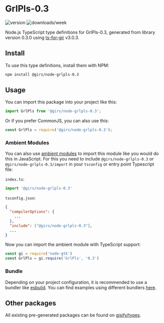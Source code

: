 
# GrlPls-0.3

![version](https://img.shields.io/npm/v/@girs/node-grlpls-0.3)
![downloads/week](https://img.shields.io/npm/dw/@girs/node-grlpls-0.3)


Node.js TypeScript type definitions for GrlPls-0.3, generated from library version 0.3.0 using [ts-for-gir](https://github.com/gjsify/ts-for-gir) v3.0.3.


## Install

To use this type definitions, install them with NPM:
```bash
npm install @girs/node-grlpls-0.3
```

## Usage

You can import this package into your project like this:
```ts
import GrlPls from '@girs/node-grlpls-0.3';
```

Or if you prefer CommonJS, you can also use this:
```ts
const GrlPls = require('@girs/node-grlpls-0.3');
```

### Ambient Modules

You can also use [ambient modules](https://github.com/gjsify/ts-for-gir/tree/main/packages/cli#ambient-modules) to import this module like you would do this in JavaScript.
For this you need to include `@girs/node-grlpls-0.3` or `@girs/node-grlpls-0.3/import` in your `tsconfig` or entry point Typescript file:

`index.ts`:
```ts
import '@girs/node-grlpls-0.3'
```

`tsconfig.json`:
```json
{
  "compilerOptions": {
    ...
  },
  "include": ["@girs/node-grlpls-0.3"],
  ...
}
```

Now you can import the ambient module with TypeScript support: 

```ts
const gi = require('node-gtk')
const GrlPls = gi.require('GrlPls', '0.3')
```


### Bundle

Depending on your project configuration, it is recommended to use a bundler like [esbuild](https://esbuild.github.io/). You can find examples using different bundlers [here](https://github.com/gjsify/ts-for-gir/tree/main/examples).

## Other packages

All existing pre-generated packages can be found on [gjsify/types](https://github.com/gjsify/types).

